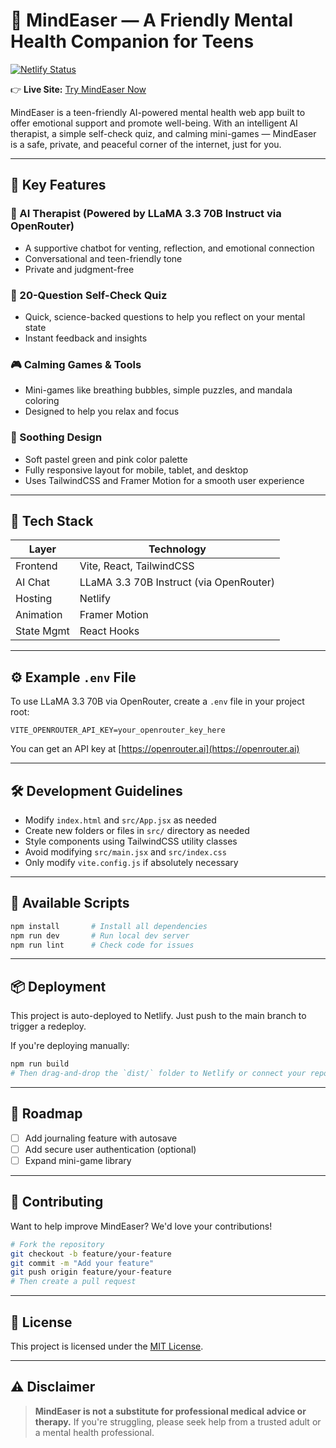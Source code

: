 # 🧠 MindEaser — A Friendly Mental Health Companion for Teens

[![Netlify Status](https://api.netlify.com/api/v1/badges/85a1ee82-d902-4c97-8fef-bcab213b4750/deploy-status)](https://app.netlify.com/sites/wondrous-paprenjak-9bfb69/deploys)

👉 **Live Site:** [Try MindEaser Now](https://wondrous-paprenjak-9bfb69.netlify.app)

MindEaser is a teen-friendly AI-powered mental health web app built to offer emotional support and promote well-being. With an intelligent AI therapist, a simple self-check quiz, and calming mini-games — MindEaser is a safe, private, and peaceful corner of the internet, just for you.

---

## 🌟 Key Features

### 💬 AI Therapist (Powered by LLaMA 3.3 70B Instruct via OpenRouter)

* A supportive chatbot for venting, reflection, and emotional connection
* Conversational and teen-friendly tone
* Private and judgment-free

### 🧠 20-Question Self-Check Quiz

* Quick, science-backed questions to help you reflect on your mental state
* Instant feedback and insights

### 🎮 Calming Games & Tools

* Mini-games like breathing bubbles, simple puzzles, and mandala coloring
* Designed to help you relax and focus

### 🎨 Soothing Design

* Soft pastel green and pink color palette
* Fully responsive layout for mobile, tablet, and desktop
* Uses TailwindCSS and Framer Motion for a smooth user experience

---

## 🧪 Tech Stack

| Layer      | Technology                              |
| ---------- | --------------------------------------- |
| Frontend   | Vite, React, TailwindCSS                |
| AI Chat    | LLaMA 3.3 70B Instruct (via OpenRouter) |
| Hosting    | Netlify                                 |
| Animation  | Framer Motion                           |
| State Mgmt | React Hooks                             |

---

## ⚙️ Example `.env` File

To use LLaMA 3.3 70B via OpenRouter, create a `.env` file in your project root:

```env
VITE_OPENROUTER_API_KEY=your_openrouter_key_here
```

You can get an API key at [https://openrouter.ai](https://openrouter.ai)

---

## 🛠 Development Guidelines

* Modify `index.html` and `src/App.jsx` as needed
* Create new folders or files in `src/` directory as needed
* Style components using TailwindCSS utility classes
* Avoid modifying `src/main.jsx` and `src/index.css`
* Only modify `vite.config.js` if absolutely necessary

---

## 🚀 Available Scripts

```bash
npm install       # Install all dependencies
npm run dev       # Run local dev server
npm run lint      # Check code for issues
```

---

## 📦 Deployment

This project is auto-deployed to Netlify. Just push to the main branch to trigger a redeploy.

If you're deploying manually:

```bash
npm run build
# Then drag-and-drop the `dist/` folder to Netlify or connect your repo
```

---

## 📌 Roadmap

* [ ] Add journaling feature with autosave
* [ ] Add secure user authentication (optional)
* [ ] Expand mini-game library

---

## 🤝 Contributing

Want to help improve MindEaser? We'd love your contributions!

```bash
# Fork the repository
git checkout -b feature/your-feature
git commit -m "Add your feature"
git push origin feature/your-feature
# Then create a pull request
```

---

## 📄 License

This project is licensed under the [MIT License](LICENSE).

---

## ⚠️ Disclaimer

> **MindEaser is not a substitute for professional medical advice or therapy.**
> If you're struggling, please seek help from a trusted adult or a mental health professional.

